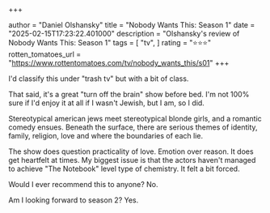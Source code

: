 +++

author = "Daniel Olshansky"
title = "Nobody Wants This: Season 1"
date = "2025-02-15T17:23:22.401000"
description = "Olshansky's review of Nobody Wants This: Season 1"
tags = [
    "tv",
]
rating = "⭐⭐⭐"
rotten_tomatoes_url = "https://www.rottentomatoes.com/tv/nobody_wants_this/s01"
+++

I'd classify this under "trash tv" but with a bit of class.

That said, it's a great "turn off the brain" show before bed. I'm not 100% sure
if I'd enjoy it at all if I wasn't Jewish, but I am, so I did.

Stereotypical american jews meet stereotypical blonde girls, and a romantic comedy ensues.
Beneath the surface, there are serious themes of identity, family, religion, love and where the boundaries of each lie.

The show does question practicality of love. Emotion over reason. It does get heartfelt at times.
My biggest issue is that the actors haven't managed to achieve "The Notebook" level type of
chemistry. It felt a bit forced.

Would I ever recommend this to anyone? No.

Am I looking forward to season 2? Yes.

